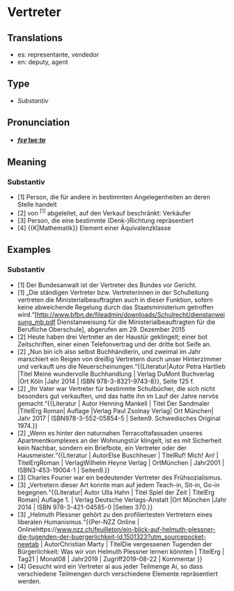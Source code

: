 # Vertreter
## Translations
- es: representante, vendedor
- en: deputy, agent
## Type
- _Substantiv_
## Pronunciation
- **_[fɛɐ̯ˈtʁeːtɐ](https://commons.wikimedia.org/wiki/File:De-Vertreter.ogg)_**
## Meaning
### Substantiv
- [1] Person, die für andere in bestimmten Angelegenheiten an deren Stelle handelt
- [2] von <sup>[1]</sup> abgeleitet, auf den Verkauf beschränkt: Verkäufer
- [3] Person, die eine bestimmte (Denk-)Richtung repräsentiert
- [4] {{K|Mathematik}} Element einer Äquivalenzklasse
## Examples
### Substantiv
- [1] Der Bundesanwalt ist der Vertreter des Bundes vor Gericht.
- [1] „Die ständigen Vertreter bzw. Vertreterinnen in der Schulleitung vertreten die Ministerialbeauftragten auch in dieser Funktion, sofern keine abweichende Regelung durch das Staatsministerium getroffen wird.“<ref>[http://www.bfbn.de/fileadmin/downloads/Schulrecht/dienstanweisung_mb.pdf Dienstanweisung für die Ministerialbeauftragten für die Berufliche Oberschule], abgerufen am 29. Dezember 2015</ref>
- [2] Heute haben drei Vertreter an der Haustür geklingelt; einer bot Zeitschriften, einer einen Telefonvertrag und der dritte bot Seife an.
- [2] „Nun bin ich also selbst Buchhändlerin, und zweimal im Jahr marschiert ein Reigen von dreißig Vertretern durch unser Hinterzimmer und verkauft uns die Neuerscheinungen.“<ref>{{Literatur|Autor Petra Hartlieb |Titel Meine wundervolle Buchhandlung | Verlag DuMont Buchverlag |Ort Köln |Jahr 2014 | ISBN 978-3-8321-9743-8}}, Seite 125&nbsp;f. </ref>
- [2] „Ihr Vater war Vertreter für bestimmte Schulbücher, die sich nicht besonders gut verkauften, und das hatte ihn im Lauf der Jahre nervös gemacht.“<ref>{{Literatur | Autor Henning Mankell | Titel Der Sandmaler |TitelErg Roman| Auflage  |Verlag Paul Zsolnay Verlag| Ort München| Jahr 2017 | ISBN978-3-552-05854-5 | Seiten9. Schwedisches Original 1974.}}</ref>
- [2] „Wenn es hinter den naturnahen Terracottafassaden unseres Apartmentkomplexes an der Wohnungstür klingelt, ist es mit Sicherheit kein Nachbar, sondern ein Briefbote, ein Vertreter oder der Hausmeister.“<ref>{{Literatur | AutorElse Buschheuer | TitelRuf! Mich! An! | TitelErgRoman | VerlagWilhelm Heyne Verlag | OrtMünchen | Jahr2001 | ISBN3-453-19004-1 | Seiten9.}}</ref>
- [3] Charles Fourier war ein bedeutender Vertreter des Frühsozialismus.
- [3] „Vertretern dieser Art konnte man auf jedem Teach-in, Sit-in, Go-in begegnen.“<ref>{{Literatur| Autor Ulla Hahn | Titel Spiel der Zeit | TitelErg Roman| Auflage 1. | Verlag Deutsche Verlags-Anstalt |Ort München |Jahr 2014 |  ISBN 978-3-421-04585-0 |Seiten 370.}}</ref>
- [3] „Helmuth Plessner gehört zu den profiliertesten Vertretern eines liberalen Humanismus.“<ref>{{Per-NZZ Online | Onlinehttps://www.nzz.ch/feuilleton/ein-blick-auf-helmuth-plessner-die-tugenden-der-buergerlichkeit-ld.1501323?utm_sourcepocket-newtab | AutorChristian Marty | TitelDie vergessenen Tugenden der Bürgerlichkeit: Was wir von Helmuth Plessner lernen könnten | TitelErg | Tag21 | Monat08 | Jahr2019 | Zugriff2019-08-22 | Kommentar }}</ref>
- [4] Gesucht wird ein Vertreter ai aus jeder Teilmenge Ai, so dass verschiedene Teilmengen durch verschiedene Elemente repräsentiert werden.
